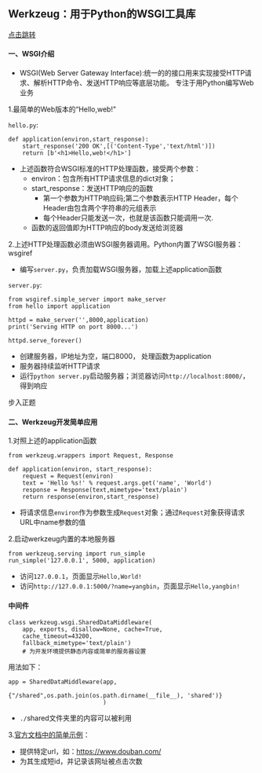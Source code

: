 ## Werkzeug：用于Python的WSGI工具库
[点击跳转](#mycode)

#### 一、WSGI介绍
- WSGI(Web Server Gateway Interface):统一的的接口用来实现接受HTTP请求、解析HTTP命令、发送HTTP响应等底层功能。
专注于用Python编写Web业务

1.最简单的Web版本的“Hello,web!"

`hello.py`:
```
def application(environ,start_response):
    start_response('200 OK',[('Content-Type','text/html')])
    return [b'<h1>Hello,web!</h1>']
```
- 上述函数符合WSGI标准的HTTP处理函数，接受两个参数：
    - environ：包含所有HTTP请求信息的dict对象；
    - start_response：发送HTTP响应的函数
        - 第一个参数为HTTP响应码;第二个参数表示HTTP Header，每个Header由包含两个字符串的元组表示
        - 每个Header只能发送一次，也就是该函数只能调用一次.
    - 函数的返回值即为HTTP响应的body发送给浏览器

2.上述HTTP处理函数必须由WSGI服务器调用。Python内置了WSGI服务器：wsgiref

- 编写`server.py`，负责加载WSGI服务器，加载上述application函数

`server.py`:
```
from wsgiref.simple_server import make_server
from hello import application

httpd = make_server('',8000,application)
print('Serving HTTP on port 8000...')

httpd.serve_forever()
```
- 创建服务器，IP地址为空，端口8000， 处理函数为application
- 服务器持续监听HTTP请求
- 运行`python server.py`启动服务器；浏览器访问`http://localhost:8000/`，得到响应




<a id="mycode">步入正题</a>
#### 二、Werkzeug开发简单应用

1.对照上述的application函数
```
from werkzeug.wrappers import Request, Response

def application(environ, start_response):
    request = Request(environ)       
    text = 'Hello %s!' % request.args.get('name', 'World')      
    response = Response(text,mimetype='text/plain')
    return response(environ,start_response)
```
- 将请求信息`environ`作为参数生成`Request`对象；通过`Request`对象获得请求URL中name参数的值

2.启动werkzeug内置的本地服务器
```
from werkzeug.serving import run_simple
run_simple('127.0.0.1', 5000, application)
```
- 访问`127.0.0.1`，页面显示`Hello,World!`
- 访问`http://127.0.0.1:5000/?name=yangbin`，页面显示`Hello,yangbin!`


#### 中间件
```
class werkzeug.wsgi.SharedDataMiddleware(
    app, exports, disallow=None, cache=True,
    cache_timeout=43200,
    fallback_mimetype='text/plain')
    # 为开发环境提供静态内容或简单的服务器设置
```
用法如下：
```
app = SharedDataMiddleware(app,
                           {"/shared",os.path.join(os.path.dirname(__file__), 'shared')}
                           )
``` 
                          
- `./`shared文件夹里的内容可以被利用

3.[官方文档中的简单示例]()：
- 提供特定url，如：https://www.douban.com/
- 为其生成短id，并记录该网址被点击次数
